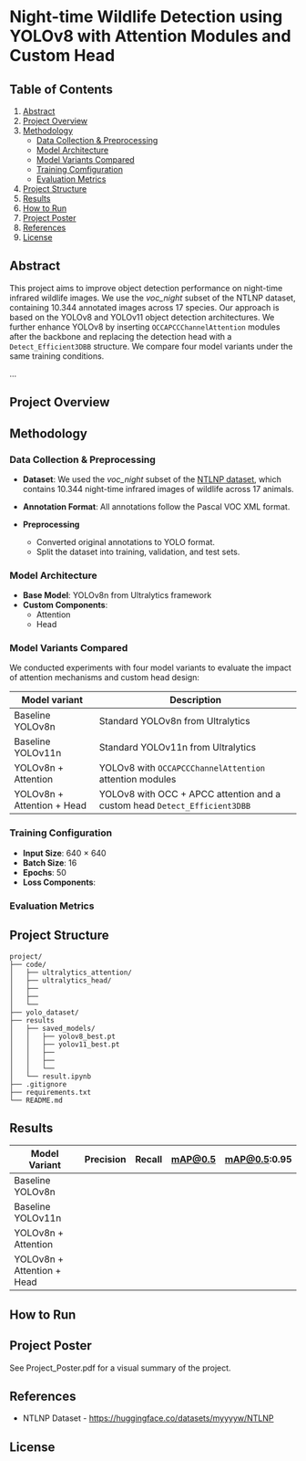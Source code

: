 # Night-time Wildlife Detection using YOLOv8 with Attention Modules and Custom Head

## Table of Contents

1. [Abstract](#abstract)
2. [Project Overview](#project-overview)
3. [Methodology](#methodology)
    - [Data Collection & Preprocessing](#data-collection--preprocessing)
    - [Model Architecture](#model-architecture)
    - [Model Variants Compared](#model-variants-compared)
    - [Training Comfiguration](#training-configuration)
    - [Evaluation Metrics](#evaluation-metrics)
4. [Project Structure](#project-structure)
5. [Results](#results)
6. [How to Run](#how-to-run)
7. [Project Poster](#project-poster)
8. [References](#references)
9. [License](#license)


## Abstract

This project aims to improve object detection performance on night-time infrared wildlife images. We use the *voc_night* subset of the NTLNP dataset, containing 10.344 annotated images across 17 species. Our approach is based on the YOLOv8 and YOLOv11 object detection architectures. We further enhance YOLOv8 by inserting `OCCAPCCChannelAttention` modules after the backbone and replacing the detection head with a `Detect_Efficient3DBB` structure. We compare four model variants under the same training conditions. 

...


## Project Overview


## Methodology

### Data Collection & Preprocessing

- **Dataset**: We used the *voc_night* subset of the [NTLNP dataset](https://huggingface.co/datasets/myyyyw/NTLNP/tree/main), which contains 10.344 night-time infrared images of wildlife across 17 animals. 

- **Annotation Format**: All annotations follow the Pascal VOC XML format.

- **Preprocessing**
    - Converted original annotations to YOLO format. 
    - Split the dataset into training, validation, and test sets. 


### Model Architecture
- **Base Model**: YOLOv8n from Ultralytics framework
- **Custom Components**: 
    - Attention
    - Head


### Model Variants Compared
We conducted experiments with four model variants to evaluate the impact of attention mechanisms and custom head design: 

| Model variant | Description | 
| ---- | ---- | 
| Baseline YOLOv8n | Standard YOLOv8n from Ultralytics | 
| Baseline YOLOv11n | Standard YOLOv11n from Ultralytics | 
| YOLOv8n + Attention | YOLOv8 with `OCCAPCCChannelAttention` attention modules | 
| YOLOv8n + Attention + Head | YOLOv8 with OCC + APCC attention and a custom head `Detect_Efficient3DBB` |


### Training Configuration
- **Input Size**: 640 $\times$ 640
- **Batch Size**: 16
- **Epochs**: 50
- **Loss Components**: 


### Evaluation Metrics



## Project Structure

```
project/
├── code/
│   ├── ultralytics_attention/
│   ├── ultralytics_head/
│   ├── 
│   ├── 
│   └──
├── yolo_dataset/ 
├── results
│   ├── saved_models/
│   │   ├── yolov8_best.pt
│   │   ├── yolov11_best.pt
│   │   ├──
│   │   ├──
│   │   └──
│   └── result.ipynb
├── .gitignore
├── requirements.txt
└── README.md
```

## Results

| Model Variant | Precision | Recall | mAP@0.5 | mAP@0.5:0.95 | 
| ---- | ---- | ---- | ---- | ---- | 
| Baseline YOLOv8n | 
| Baseline YOLOv11n | 
| YOLOv8n + Attention | 
| YOLOv8n + Attention + Head | 


## How to Run


## Project Poster

See Project_Poster.pdf for a visual summary of the project.

## References

- NTLNP Dataset - https://huggingface.co/datasets/myyyyw/NTLNP

## License



